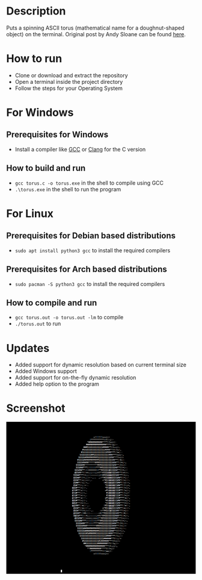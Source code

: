 # Description

Puts a spinning ASCII torus (mathematical name for a doughnut-shaped object) on the terminal. Original post by Andy Sloane can be found [here](https://www.a1k0n.net/2011/07/20/donut-math.html).

# How to run

* Clone or download and extract the repository
* Open a terminal inside the project directory
* Follow the steps for your Operating System

# For Windows

## Prerequisites for Windows

* Install a compiler like [GCC](https://gcc.gnu.org/) or [Clang](https://clang.llvm.org/) for the C version

## How to build and run

* `gcc torus.c -o torus.exe` in the shell to compile using GCC
* `.\torus.exe` in the shell to run the program

# For Linux

## Prerequisites for Debian based distributions

* `sudo apt install python3 gcc` to install the required compilers

## Prerequisites for Arch based distributions

* `sudo pacman -S python3 gcc` to install the required compilers

## How to compile and run

* `gcc torus.out -o torus.out -lm` to compile
* `./torus.out` to run

# Updates

* Added support for dynamic resolution based on current terminal size
* Added Windows support
* Added support for on-the-fly dynamic resolution
* Added help option to the program

# Screenshot

![Screenshot](https://github.com/arkorty/Spinning-ASCII-Torus/blob/main/blob/screenshot.png)
